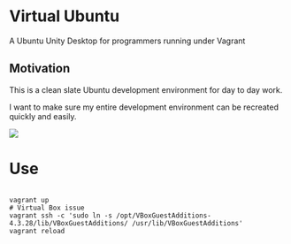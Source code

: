 # Virtual Ubuntu

A Ubuntu Unity Desktop for programmers running under Vagrant

## Motivation

This is a clean slate Ubuntu development environment for day to day work. 

I want to make sure my entire development environment can be recreated quickly and easily.

![](https://github.com/owainlewis/virtual-ubuntu/blob/master/screenshots/preview.png)

# Use

```

vagrant up
# Virtual Box issue 
vagrant ssh -c 'sudo ln -s /opt/VBoxGuestAdditions-4.3.28/lib/VBoxGuestAdditions/ /usr/lib/VBoxGuestAdditions'
vagrant reload
